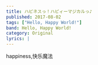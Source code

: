 ```yaml
---
title: ハピネスっ！ハピィーマジカルっ♪
published: 2017-08-02
tags: ["Hello, Happy World!"]
band: Hello, Happy World!
category: Original
lyrics: |
---
```

happiness,快乐魔法


